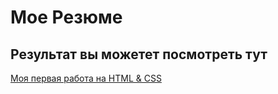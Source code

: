 # Мое Резюме

## Результат вы можетет посмотреть тут

[Моя первая работа на HTML & CSS](https://simsunworld.github.io/resume/)
